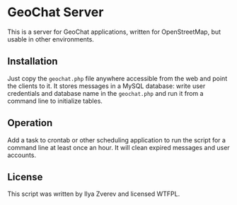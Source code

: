 # GeoChat Server

This is a server for GeoChat applications, written for OpenStreetMap, but usable in other environments.

## Installation

Just copy the `geochat.php` file anywhere accessible from the web and point the clients to it. It stores messages in a MySQL database: write user credentials and database name in the `geochat.php` and run it from a command line to initialize tables.

## Operation

Add a task to crontab or other scheduling application to run the script for a command line at least once an hour. It will clean expired messages and user accounts.

## License

This script was written by Ilya Zverev and licensed WTFPL.

